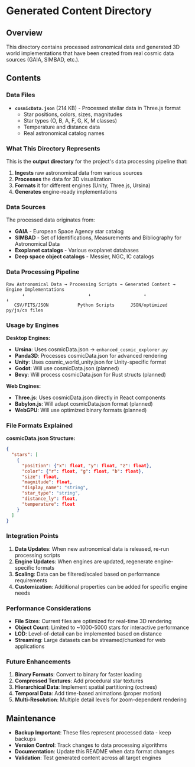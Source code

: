 # Generated Content Directory

## Overview
This directory contains processed astronomical data and generated 3D world implementations that have been created from real cosmic data sources (GAIA, SIMBAD, etc.).

## Contents

### Data Files
- **`cosmicData.json`** (214 KB) - Processed stellar data in Three.js format
  - Star positions, colors, sizes, magnitudes
  - Star types (O, B, A, F, G, K, M classes)
  - Temperature and distance data
  - Real astronomical catalog names

### What This Directory Represents

This is the **output directory** for the project's data processing pipeline that:

1. **Ingests** raw astronomical data from various sources
2. **Processes** the data for 3D visualization
3. **Formats** it for different engines (Unity, Three.js, Ursina)
4. **Generates** engine-ready implementations

### Data Sources
The processed data originates from:
- **GAIA** - European Space Agency star catalog
- **SIMBAD** - Set of Identifications, Measurements and Bibliography for Astronomical Data
- **Exoplanet catalogs** - Various exoplanet databases
- **Deep space object catalogs** - Messier, NGC, IC catalogs

### Data Processing Pipeline
```
Raw Astronomical Data → Processing Scripts → Generated Content → Engine Implementations
      ↓                        ↓                    ↓                      ↓
   CSV/FITS/JSON           Python Scripts      JSON/optimized        py/js/cs files
```

### Usage by Engines

**Desktop Engines:**
- **Ursina**: Uses cosmicData.json → `enhanced_cosmic_explorer.py`
- **Panda3D**: Processes cosmicData.json for advanced rendering
- **Unity**: Uses cosmic_world_unity.json for Unity-specific format
- **Godot**: Will use cosmicData.json (planned)
- **Bevy**: Will process cosmicData.json for Rust structs (planned)

**Web Engines:**
- **Three.js**: Uses cosmicData.json directly in React components
- **Babylon.js**: Will adapt cosmicData.json format (planned)
- **WebGPU**: Will use optimized binary formats (planned)

### File Formats Explained

**cosmicData.json Structure:**
```json
{
  "stars": [
    {
      "position": {"x": float, "y": float, "z": float},
      "color": {"r": float, "g": float, "b": float},
      "size": float,
      "magnitude": float,
      "display_name": "string",
      "star_type": "string",
      "distance_ly": float,
      "temperature": float
    }
  ]
}
```

### Integration Points

1. **Data Updates**: When new astronomical data is released, re-run processing scripts
2. **Engine Updates**: When engines are updated, regenerate engine-specific formats
3. **Scaling**: Data can be filtered/scaled based on performance requirements
4. **Customization**: Additional properties can be added for specific engine needs

### Performance Considerations

- **File Sizes**: Current files are optimized for real-time 3D rendering
- **Object Count**: Limited to ~1000-5000 stars for interactive performance
- **LOD**: Level-of-detail can be implemented based on distance
- **Streaming**: Large datasets can be streamed/chunked for web applications

### Future Enhancements

1. **Binary Formats**: Convert to binary for faster loading
2. **Compressed Textures**: Add procedural star textures
3. **Hierarchical Data**: Implement spatial partitioning (octrees)
4. **Temporal Data**: Add time-based animations (proper motion)
5. **Multi-Resolution**: Multiple detail levels for zoom-dependent rendering

## Maintenance

- **Backup Important**: These files represent processed data - keep backups
- **Version Control**: Track changes to data processing algorithms
- **Documentation**: Update this README when data format changes
- **Validation**: Test generated content across all target engines
